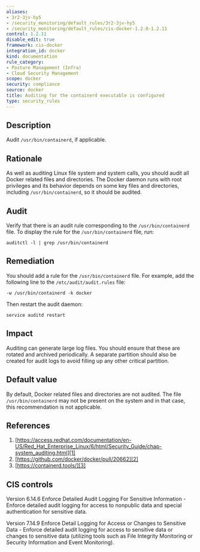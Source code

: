```yaml
---
aliases:
- 3r2-3jv-hy5
- /security_monitoring/default_rules/3r2-3jv-hy5
- /security_monitoring/default_rules/cis-docker-1.2.0-1.2.11
control: 1.2.11
disable_edit: true
framework: cis-docker
integration_id: docker
kind: documentation
rule_category:
- Posture Management (Infra)
- Cloud Security Management
scope: docker
security: compliance
source: docker
title: Auditing for the containerd executable is configured
type: security_rules
---
```


## Description

Audit `/usr/bin/containerd`, if applicable.

## Rationale

As well as auditing Linux file system and system calls, you should audit all Docker related files and directories. The Docker daemon runs with root privileges and its behavior depends on some key files and directories, including `/usr/bin/containerd`, so it should be audited.

## Audit

Verify that there is an audit rule corresponding to the `/usr/bin/containerd` file. To display the rule for the `/usr/bin/containerd` file, run: 

```
auditctl -l | grep /usr/bin/containerd
```

## Remediation

You should add a rule for the `/usr/bin/containerd` file. For example, add the following line to the `/etc/audit/audit.rules` file:

```
-w /usr/bin/containerd -k docker 
```

Then restart the audit daemon: 

```
service auditd restart
```

## Impact

Auditing can generate large log files. You should ensure that these are rotated and archived periodically. A separate partition should also be created for audit logs to avoid filling up any other critical partition.

## Default value

By default, Docker related files and directories are not audited. The file `/usr/bin/containerd` may not be present on the system and in that case, this recommendation is not applicable.

## References

1. [https://access.redhat.com/documentation/en-US/Red_Hat_Enterprise_Linux/6/html/Security_Guide/chap-system_auditing.html][1]
2. [https://github.com/docker/docker/pull/20662][2]
3. [https://containerd.tools/][3]

## CIS controls

Version 6.14.6 Enforce Detailed Audit Logging For Sensitive Information - Enforce detailed audit logging for access to nonpublic data and special authentication for sensitive data. 

Version 7.14.9 Enforce Detail Logging for Access or Changes to Sensitive Data - Enforce detailed audit logging for access to sensitive data or changes to sensitive data (utilizing tools such as File Integrity Monitoring or Security Information and Event Monitoring).                

[1]: https://access.redhat.com/documentation/en-US/Red_Hat_Enterprise_Linux/6/html/Security_Guide/chap-system_auditing.html 
[2]: https://github.com/docker/docker/pull/20662 
[3]: https://containerd.tools/
